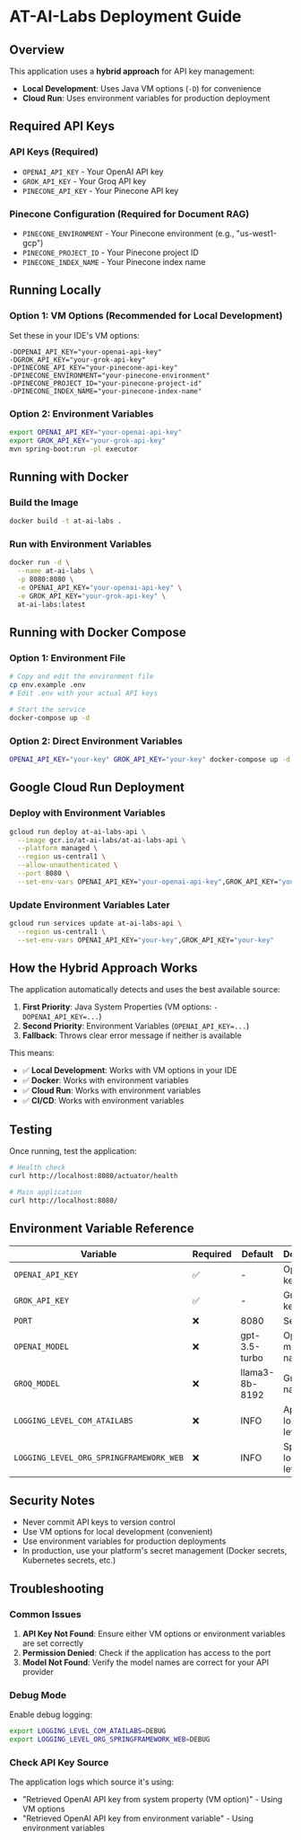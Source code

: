 # AT-AI-Labs Deployment Guide

## Overview

This application uses a **hybrid approach** for API key management:
- **Local Development**: Uses Java VM options (`-D`) for convenience
- **Cloud Run**: Uses environment variables for production deployment

## Required API Keys

### API Keys (Required)
- `OPENAI_API_KEY` - Your OpenAI API key
- `GROK_API_KEY` - Your Groq API key
- `PINECONE_API_KEY` - Your Pinecone API key

### Pinecone Configuration (Required for Document RAG)
- `PINECONE_ENVIRONMENT` - Your Pinecone environment (e.g., "us-west1-gcp")
- `PINECONE_PROJECT_ID` - Your Pinecone project ID
- `PINECONE_INDEX_NAME` - Your Pinecone index name

## Running Locally

### Option 1: VM Options (Recommended for Local Development)
Set these in your IDE's VM options:
```
-DOPENAI_API_KEY="your-openai-api-key"
-DGROK_API_KEY="your-grok-api-key"
-DPINECONE_API_KEY="your-pinecone-api-key"
-DPINECONE_ENVIRONMENT="your-pinecone-environment"
-DPINECONE_PROJECT_ID="your-pinecone-project-id"
-DPINECONE_INDEX_NAME="your-pinecone-index-name"
```

### Option 2: Environment Variables
```bash
export OPENAI_API_KEY="your-openai-api-key"
export GROK_API_KEY="your-grok-api-key"
mvn spring-boot:run -pl executor
```

## Running with Docker

### Build the Image
```bash
docker build -t at-ai-labs .
```

### Run with Environment Variables
```bash
docker run -d \
  --name at-ai-labs \
  -p 8080:8080 \
  -e OPENAI_API_KEY="your-openai-api-key" \
  -e GROK_API_KEY="your-grok-api-key" \
  at-ai-labs:latest
```

## Running with Docker Compose

### Option 1: Environment File
```bash
# Copy and edit the environment file
cp env.example .env
# Edit .env with your actual API keys

# Start the service
docker-compose up -d
```

### Option 2: Direct Environment Variables
```bash
OPENAI_API_KEY="your-key" GROK_API_KEY="your-key" docker-compose up -d
```

## Google Cloud Run Deployment

### Deploy with Environment Variables
```bash
gcloud run deploy at-ai-labs-api \
  --image gcr.io/at-ai-labs/at-ai-labs-api \
  --platform managed \
  --region us-central1 \
  --allow-unauthenticated \
  --port 8080 \
  --set-env-vars OPENAI_API_KEY="your-openai-api-key",GROK_API_KEY="your-grok-api-key"
```

### Update Environment Variables Later
```bash
gcloud run services update at-ai-labs-api \
  --region us-central1 \
  --set-env-vars OPENAI_API_KEY="your-key",GROK_API_KEY="your-key"
```

## How the Hybrid Approach Works

The application automatically detects and uses the best available source:

1. **First Priority**: Java System Properties (VM options: `-DOPENAI_API_KEY=...`)
2. **Second Priority**: Environment Variables (`OPENAI_API_KEY=...`)
3. **Fallback**: Throws clear error message if neither is available

This means:
- ✅ **Local Development**: Works with VM options in your IDE
- ✅ **Docker**: Works with environment variables
- ✅ **Cloud Run**: Works with environment variables
- ✅ **CI/CD**: Works with environment variables

## Testing

Once running, test the application:

```bash
# Health check
curl http://localhost:8080/actuator/health

# Main application
curl http://localhost:8080/
```

## Environment Variable Reference

| Variable | Required | Default | Description |
|----------|----------|---------|-------------|
| `OPENAI_API_KEY` | ✅ | - | OpenAI API key |
| `GROK_API_KEY` | ✅ | - | Groq API key |
| `PORT` | ❌ | 8080 | Server port |
| `OPENAI_MODEL` | ❌ | gpt-3.5-turbo | OpenAI model name |
| `GROQ_MODEL` | ❌ | llama3-8b-8192 | Groq model name |
| `LOGGING_LEVEL_COM_ATAILABS` | ❌ | INFO | Application logging level |
| `LOGGING_LEVEL_ORG_SPRINGFRAMEWORK_WEB` | ❌ | INFO | Spring Web logging level |

## Security Notes

- Never commit API keys to version control
- Use VM options for local development (convenient)
- Use environment variables for production deployments
- In production, use your platform's secret management (Docker secrets, Kubernetes secrets, etc.)

## Troubleshooting

### Common Issues

1. **API Key Not Found**: Ensure either VM options or environment variables are set correctly
2. **Permission Denied**: Check if the application has access to the port
3. **Model Not Found**: Verify the model names are correct for your API provider

### Debug Mode

Enable debug logging:
```bash
export LOGGING_LEVEL_COM_ATAILABS=DEBUG
export LOGGING_LEVEL_ORG_SPRINGFRAMEWORK_WEB=DEBUG
```

### Check API Key Source

The application logs which source it's using:
- "Retrieved OpenAI API key from system property (VM option)" - Using VM options
- "Retrieved OpenAI API key from environment variable" - Using environment variables 